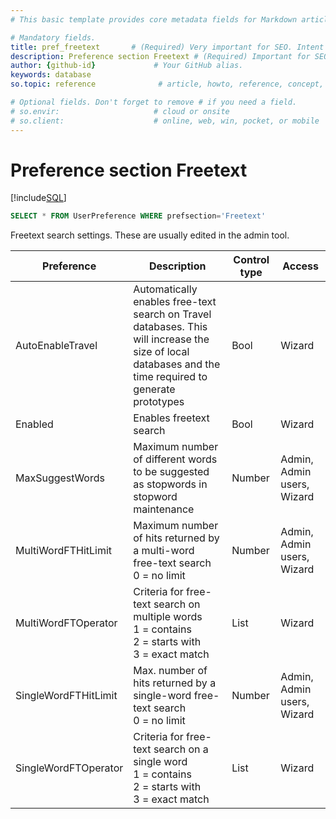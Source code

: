 ```yaml
---
# This basic template provides core metadata fields for Markdown articles on docs.superoffice.com.

# Mandatory fields.
title: pref_freetext       # (Required) Very important for SEO. Intent in a unique string of 43-59 chars including spaces.
description: Preference section Freetext # (Required) Important for SEO. Recommended character length is 115-145 characters including spaces.
author: {github-id}             # Your GitHub alias.
keywords: database
so.topic: reference              # article, howto, reference, concept, guide

# Optional fields. Don't forget to remove # if you need a field.
# so.envir:                     # cloud or onsite
# so.client:                    # online, web, win, pocket, or mobile
---
```


# Preference section Freetext

[!include[SQL](./includes/to-view-pref.md)]

```SQL
SELECT * FROM UserPreference WHERE prefsection='Freetext'
```

Freetext search settings. These are usually edited in the admin tool.

| Preference | Description | Control type | Access |
|---|---|---|---|
| AutoEnableTravel | Automatically enables free-text search on Travel databases. This will increase the size of local databases and the time required to generate prototypes | Bool| Wizard |
| Enabled | Enables freetext search | Bool|  Wizard |
| MaxSuggestWords | Maximum number of different words to be suggested as stopwords in stopword maintenance | Number| Admin, Admin users, Wizard |
| MultiWordFTHitLimit | Maximum number of hits returned by a multi-word free-text search<br>0 = no limit | Number|  Admin, Admin users, Wizard |
| MultiWordFTOperator | Criteria for free-text search on multiple words<br>1 = contains<br>2 = starts with<br>3 = exact match | List|  Wizard |
| SingleWordFTHitLimit | Max. number of hits returned by a single-word free-text search<br>0 = no limit | Number|  Admin, Admin users, Wizard |
| SingleWordFTOperator | Criteria for free-text search on a single word<br>1 = contains<br>2 = starts with<br>3 = exact match | List|  Wizard |
